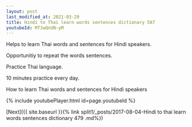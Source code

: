```yaml
---
layout: post
last_modified_at: 2021-03-29
title: Hindi to Thai learn words sentences dictionary 587 
youtubeId: MTJwQnUN-yM
---
```

 
 
Helps to learn Thai words and sentences for Hindi speakers.

Opportunitiy to repeat the words sentences. 

Practice Thai language. 
 
10 minutes practice every day. 
 
How to learn Thai words and sentences for Hindi speakers 
 
{% include youtubePlayer.html id=page.youtubeId %}
 
 
[Next]({{ site.baseurl }}{% link  split1/_posts/2017-08-04-Hindi to thai learn words sentences dictionary 479 .md%})
 
